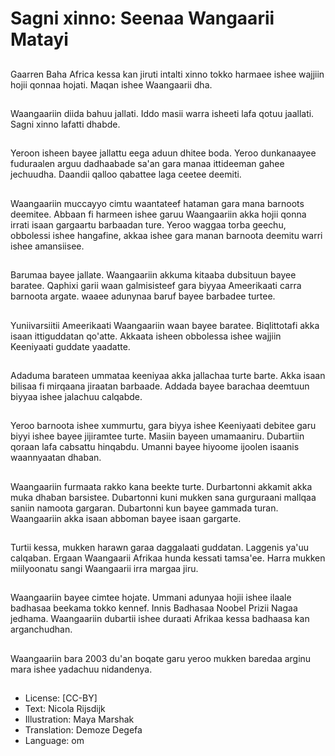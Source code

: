 # Sagni xinno: Seenaa Wangaarii Matayi

##
Gaarren Baha Africa kessa kan jiruti intalti xinno tokko harmaee ishee wajjiin hojii qonnaa hojati. Maqan ishee Waangaarii dha.

##
Waangaariin diida bahuu jallati. Iddo masii warra isheeti lafa qotuu jaallati. Sagni xinno lafatti dhabde.

##
Yeroon isheen bayee jallattu eega aduun dhitee boda. Yeroo dunkanaayee fuduraalen arguu dadhaabade sa'an gara manaa ittideeman gahee jechuudha. Daandii qalloo qabattee laga ceetee deemiti.

##
Waangaariin muccayyo cimtu waantateef hataman gara mana barnoots deemitee. Abbaan fi harmeen ishee garuu Waangaariin akka hojii qonna irrati isaan gargaartu barbaadan ture. Yeroo waggaa torba geechu, obbolessi ishee hangafine, akkaa ishee gara manan barnoota deemitu warri ishee amansiisee.

##
Barumaa bayee jallate. Waangaariin akkuma kitaaba dubsituun bayee baratee. Qaphixi garii waan galmisisteef gara biyyaa Ameerikaati carra barnoota argate. waaee adunynaa baruf bayee barbadee turtee.

##
Yuniivarsiitii Ameerikaati Waangaariin waan bayee baratee. Biqlittotafi akka isaan ittiguddatan qo'atte. Akkaata isheen obbolessa ishee wajjiin Keeniyaati guddate yaadatte.

##
Adaduma barateen ummataa keeniyaa akka jallachaa turte barte. Akka isaan bilisaa fi mirqaana jiraatan barbaade. Addada bayee barachaa deemtuun biyyaa ishee jalachuu calqabde.

##
Yeroo barnoota ishee xummurtu, gara biyya ishee Keeniyaati debitee garu biyyi ishee bayee jijiramtee turte. Masiin bayeen umamaaniru. Dubartiin qoraan lafa cabsattu hinqabdu. Umanni bayee hiyoome ijoolen isaanis waannyaatan dhaban.

##
Waangaariin furmaata rakko kana beekte turte. Durbartonni akkamit akka muka dhaban barsistee. Dubartonni kuni mukken sana gurguraani mallqaa saniin namoota gargaran. Dubartonni kun bayee gammada turan. Waangaariin akka isaan abboman bayee isaan gargarte.

##
Turtii kessa, mukken harawn garaa daggalaati guddatan. Laggenis ya'uu calqaban. Ergaan Waangaarii Afrikaa hunda kessati tamsa'ee. Harra mukken miilyoonatu sangi Waangaarii irra margaa jiru.

##
Waangaariin bayee cimtee hojate. Ummani adunyaa hojii ishee ilaale badhasaa beekama tokko kennef. Innis Badhasaa Noobel Prizii Nagaa jedhama. Waangaariin dubartii ishee duraati Afrikaa kessa badhaasa kan arganchudhan.

##
Waangaariin bara 2003 du'an boqate garu yeroo mukken baredaa arginu mara ishee yadachuu nidandenya.

##
* License: [CC-BY]
* Text: Nicola Rijsdijk
* Illustration: Maya Marshak
* Translation: Demoze Degefa
* Language: om
